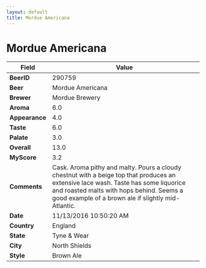 ```yaml
---
layout: default
title: Mordue Americana
---
```


# Mordue Americana

| Field         | Value     |
|---------------|-----------|
| **BeerID** | 290759 |
| **Beer** | Mordue Americana |
| **Brewer** | Mordue Brewery |
| **Aroma** | 6.0 |
| **Appearance** | 4.0 |
| **Taste** | 6.0 |
| **Palate** | 3.0 |
| **Overall** | 13.0 |
| **MyScore** | 3.2 |
| **Comments** | Cask. Aroma pithy and malty. Pours a cloudy chestnut with a beige top that produces an extensive lace wash. Taste has some liquorice and roasted malts with hops behind. Seems a good example of a brown ale if slightly mid-Atlantic. |
| **Date** | 11/13/2016 10:50:20 AM |
| **Country** | England |
| **State** | Tyne &amp; Wear |
| **City** | North Shields |
| **Style** | Brown Ale |
